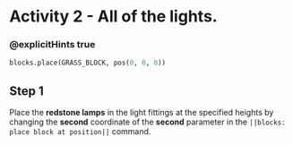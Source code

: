 # Activity 2 - All of the lights.

### @explicitHints true

```python
blocks.place(GRASS_BLOCK, pos(0, 0, 0))
```

## Step 1
Place the **redstone lamps** in the light fittings at the specified heights by changing the **second** coordinate 
of the **second** parameter in the `||blocks: place block at position||` command.
